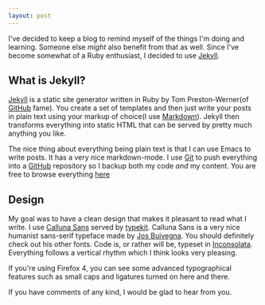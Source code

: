 ```yaml
---
layout: post
---
```


I've decided to keep a blog to remind myself of the things I'm doing
and learning. Someone else *might* also benefit from that as
well. Since I've become somewhat of a Ruby enthusiast, I decided to
use [Jekyll][].

## What is Jekyll?

[Jekyll][] is a static site generator written in Ruby by Tom
Preston-Werner(of [GitHub][] fame). You create a set of templates and
then just write your posts in plain text using your
markup of choice(I use [Markdown][]). Jekyll then transforms everything
into static HTML that can be served by pretty much anything you like.

The nice thing about everything being plain text is that I can use
Emacs to write posts. It has a very nice markdown-mode. I use [Git][]
to push everything into a [GitHub][] repository so I backup both my
code *and* my content. You are free to browse everything [here][1]

## Design

My goal was to have a clean design that makes it pleasant to read what
I write. I use [Calluna Sans][cs] served by [typekit][]. Calluna Sans
is a very nice humanist sans-serif typeface made by [Jos
Buivegna][jb]. You should definitely check out his other fonts. Code
is, or rather will be, typeset in [<span
class="inconsolata">Inconsolata</span>][i]. Everything follows a
vertical rhythm which I think looks very pleasing.

If you're using Firefox 4, you can see some advanced
typographical features such as small caps and ligatures turned on here
and there.

If you have comments of any kind, I would be glad to hear from you.

[Jekyll]: <https://github.com/mojombo/jekyll>
[Markdown]: <http://daringfireball.net/projects/markdown/>
[Git]: <http://git-scm.com/>
[Github]: <https://www.github.com>
[Heroku]: <http://www.heroku.com>
[cs]: <http://www.josbuivenga.demon.nl/calluna.html>
[jb]: <http://www.josbuivenga.demon.nl/index.html>
[typekit]: <http://www.typekit.com>
[i]:<http://www.levien.com/type/myfonts/inconsolata.html>
[1]: <https://github.com/miloshadzic/miloshadzic.com>
